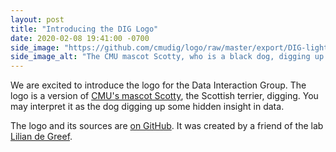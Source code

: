 ```yaml
---
layout: post
title: "Introducing the DIG Logo"
date: 2020-02-08 19:41:00 -0700
side_image: "https://github.com/cmudig/logo/raw/master/export/DIG-light%40500.png"
side_image_alt: "The CMU mascot Scotty, who is a black dog, digging up dirt"
---
```


We are excited to introduce the logo for the Data Interaction Group. The logo is a version of [CMU's mascot Scotty](https://web.archive.org/web/20200416075049/https://athletics.cmu.edu/athletics/mascot/index), the Scottish terrier, digging. You may interpret it as the dog digging up some hidden insight in data.

The logo and its sources are [on GitHub](https://github.com/cmudig/logo). It was created by a friend of the lab [Lilian de Greef](https://www.ldegreef.com).
